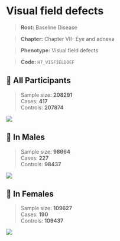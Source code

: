 # Visual field defects

> **Root:** Baseline Disease  

> **Chapter:** Chapter VII- Eye and adnexa  

> **Phenotype:** Visual field defects  

> **Code:** `H7_VISFIELDDEF`

## 🧪 All Participants  
> Sample size: **208291**  
> Cases: **417**  
> Controls: **207874**
<img src="/Disease/Figures/ALL/Incidence/H7_VISFIELDDEF.png"/>
<CsvTable src="/Disease/Data/ALL/Incidence/COX_H7_VISFIELDDEF.csv" label="🔍 View full results" />

## 👨 In Males  
> Sample size: **98664**  
> Cases: **227**  
> Controls: **98437**
<img src="/Disease/Figures/Male/Incidence/H7_VISFIELDDEF.png"/>
<CsvTable src="/Disease/Data/Male/Incidence/COX_H7_VISFIELDDEF.csv" label="🔍 View full results" />

## 👩 In Females  
> Sample size: **109627**  
> Cases: **190**  
> Controls: **109437**
<img src="/Disease/Figures/Female/Incidence/H7_VISFIELDDEF.png"/>
<CsvTable src="/Disease/Data/Female/Incidence/COX_H7_VISFIELDDEF.csv" label="🔍 View full results" />
